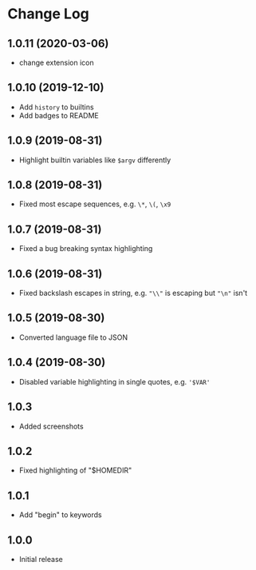 # Change Log

## 1.0.11 (2020-03-06)

- change extension icon

## 1.0.10 (2019-12-10)

- Add `history` to builtins
- Add badges to README

## 1.0.9 (2019-08-31)

- Highlight builtin variables like `$argv` differently

## 1.0.8 (2019-08-31)

- Fixed most escape sequences, e.g. `\*`, `\(`, `\x9`

## 1.0.7 (2019-08-31)

- Fixed a bug breaking syntax highlighting

## 1.0.6 (2019-08-31)

- Fixed backslash escapes in string, e.g. `"\\"` is escaping but `"\n"` isn't

## 1.0.5 (2019-08-30)

- Converted language file to JSON

## 1.0.4 (2019-08-30)

- Disabled variable highlighting in single quotes, e.g. `'$VAR'`

## 1.0.3

- Added screenshots

## 1.0.2

- Fixed highlighting of "\$HOMEDIR"

## 1.0.1

- Add "begin" to keywords

## 1.0.0

- Initial release
